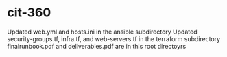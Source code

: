 # cit-360

Updated web.yml and hosts.ini in the ansible subdirectory
Updated security-groups.tf, infra.tf, and web-servers.tf in the terraform subdirectory
finalrunbook.pdf and deliverables.pdf are in this root directoyrs
